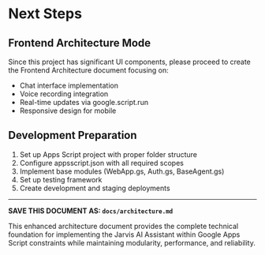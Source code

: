 # Next Steps

## Frontend Architecture Mode
Since this project has significant UI components, please proceed to create the Frontend Architecture document focusing on:
- Chat interface implementation
- Voice recording integration
- Real-time updates via google.script.run
- Responsive design for mobile

## Development Preparation
1. Set up Apps Script project with proper folder structure
2. Configure appsscript.json with all required scopes
3. Implement base modules (WebApp.gs, Auth.gs, BaseAgent.gs)
4. Set up testing framework
5. Create development and staging deployments

---

**SAVE THIS DOCUMENT AS: `docs/architecture.md`**

This enhanced architecture document provides the complete technical foundation for implementing the Jarvis AI Assistant within Google Apps Script constraints while maintaining modularity, performance, and reliability.